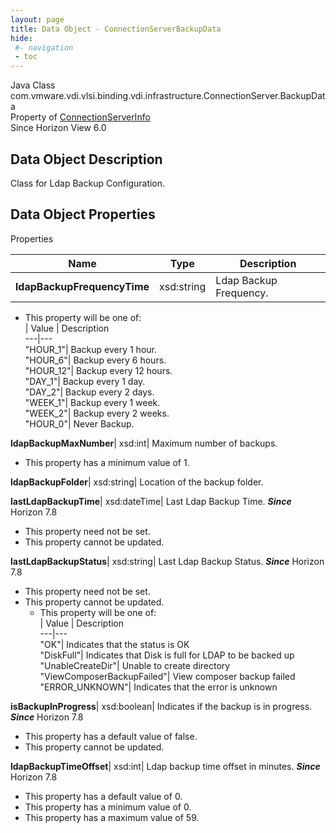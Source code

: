 ```yaml
---
layout: page
title: Data Object - ConnectionServerBackupData
hide:
 #- navigation
 - toc
---
```






Java Class
    com.vmware.vdi.vlsi.binding.vdi.infrastructure.ConnectionServer.BackupData  
Property of
     [ConnectionServerInfo](vdi.infrastructure.ConnectionServer.ConnectionServerInfo.md#field_detail)  
Since 
    Horizon View 6.0

## Data Object Description 

Class for Ldap Backup Configuration. 

## Data Object Properties

Properties

Name |  Type |  Description   
---|---|---  
**ldapBackupFrequencyTime**|  xsd:string|  Ldap Backup Frequency.   


  * This property will be one of:  
|  Value |  Description   
---|---  
"HOUR_1"| Backup every 1 hour.  
"HOUR_6"| Backup every 6 hours.  
"HOUR_12"| Backup every 12 hours.  
"DAY_1"| Backup every 1 day.  
"DAY_2"| Backup every 2 days.  
"WEEK_1"| Backup every 1 week.  
"WEEK_2"| Backup every 2 weeks.  
"HOUR_0"| Never Backup.  

  
**ldapBackupMaxNumber**|  xsd:int|  Maximum number of backups.   


  * This property has a minimum value of 1. 

  
**ldapBackupFolder**|  xsd:string|  Location of the backup folder.   
  
**lastLdapBackupTime**|  xsd:dateTime|  Last Ldap Backup Time.  **_Since_** Horizon 7.8  


* This property need not be set.
* This property cannot be updated.

  
**lastLdapBackupStatus**|  xsd:string|  Last Ldap Backup Status.  **_Since_** Horizon 7.8  


* This property need not be set.
* This property cannot be updated.
  * This property will be one of:  
|  Value |  Description   
---|---  
"OK"| Indicates that the status is OK  
"DiskFull"| Indicates that Disk is full for LDAP to be backed up  
"UnableCreateDir"| Unable to create directory  
"ViewComposerBackupFailed"| View composer backup failed  
"ERROR_UNKNOWN"| Indicates that the error is unknown  

  
**isBackupInProgress**|  xsd:boolean|  Indicates if the backup is in progress.  **_Since_** Horizon 7.8  


  * This property has a default value of false.
* This property cannot be updated.

  
**ldapBackupTimeOffset**|  xsd:int|  Ldap backup time offset in minutes.  **_Since_** Horizon 7.8  


  * This property has a default value of 0.
  * This property has a minimum value of 0. 
  * This property has a maximum value of 59. 

  
  
  
   
  
  

